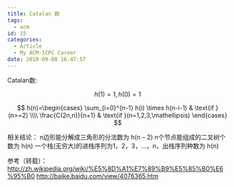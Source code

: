 ```yaml
---
title: Catalan 数
tags:
  - acm
id: 15
categories:
  - Article
  - My ACM-ICPC Career
date: 2010-09-08 16:47:57
---
```


Catalan数:

$$ h(1)=1,h(0)=1 $$

$$ h(n)=\begin{cases} \sum_{i=0}^{n-1} h(i) \times h(n-i-1) & \text{if }(n>=2) \\\\ \frac{C(2n,n)}{n+1} & \text{if }(n=1,2,3,\mathellipsis) \end{cases} $$

相关结论：
n边形能分解成三角形的分法数为  h(n – 2)
n个节点能组成的二叉树个数为      h(n)
一个栈(无穷大)的进栈序列为1，2，3，…，n，出栈序列种数为   h(n)

参考（转载）：
http://zh.wikipedia.org/wiki/%E5%8D%A1%E7%89%B9%E5%85%B0%E6%95%B0
http://baike.baidu.com/view/4076365.htm